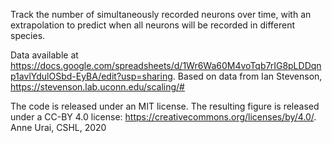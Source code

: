Track the number of simultaneously recorded neurons over time, with an extrapolation to predict when all neurons will be recorded in different species. 

Data available at https://docs.google.com/spreadsheets/d/1Wr6Wa60M4voTqb7rIG8pLDDqnp1avlYdulOSbd-EyBA/edit?usp=sharing. Based on data from Ian Stevenson, https://stevenson.lab.uconn.edu/scaling/#

The code is released under an MIT license. The resulting figure is released under a CC-BY 4.0 license: https://creativecommons.org/licenses/by/4.0/.
Anne Urai, CSHL, 2020
